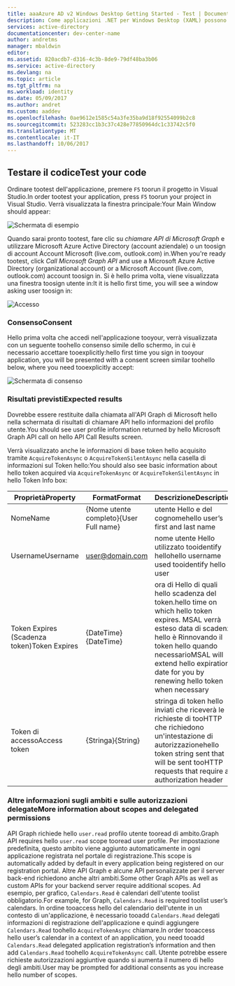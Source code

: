 ```yaml
---
title: aaaAzure AD v2 Windows Desktop Getting Started - Test | Documenti Microsoft
description: Come applicazioni .NET per Windows Desktop (XAML) possono chiamare un'API che richiede token di accesso dall'endpoint di Azure Active Directory v2
services: active-directory
documentationcenter: dev-center-name
author: andretms
manager: mbaldwin
editor: 
ms.assetid: 820acdb7-d316-4c3b-8de9-79df48ba3b06
ms.service: active-directory
ms.devlang: na
ms.topic: article
ms.tgt_pltfrm: na
ms.workload: identity
ms.date: 05/09/2017
ms.author: andret
ms.custom: aaddev
ms.openlocfilehash: 0ae9612e1585c54a3fe35ba9d18f92554099b2c8
ms.sourcegitcommit: 523283cc1b3c37c428e77850964dc1c33742c5f0
ms.translationtype: MT
ms.contentlocale: it-IT
ms.lasthandoff: 10/06/2017
---
```

## <a name="test-your-code"></a><span data-ttu-id="3c7a3-103">Testare il codice</span><span class="sxs-lookup"><span data-stu-id="3c7a3-103">Test your code</span></span>

<span data-ttu-id="3c7a3-104">Ordinare tootest dell'applicazione, premere `F5` toorun il progetto in Visual Studio.</span><span class="sxs-lookup"><span data-stu-id="3c7a3-104">In order tootest your application, press `F5` toorun your project in Visual Studio.</span></span> <span data-ttu-id="3c7a3-105">Verrà visualizzata la finestra principale:</span><span class="sxs-lookup"><span data-stu-id="3c7a3-105">Your Main Window should appear:</span></span>

![Schermata di esempio](media/active-directory-mobileanddesktopapp-windowsdesktop-test/samplescreenshot.png)

<span data-ttu-id="3c7a3-107">Quando sarai pronto tootest, fare clic su *chiamare API di Microsoft Graph* e utilizzare Microsoft Azure Active Directory (account aziendale) o un toosign di account Account Microsoft (live.com, outlook.com) in.</span><span class="sxs-lookup"><span data-stu-id="3c7a3-107">When you're ready tootest, click *Call Microsoft Graph API* and use a Microsoft Azure Active Directory (organizational account) or a Microsoft Account (live.com, outlook.com) account toosign in.</span></span> <span data-ttu-id="3c7a3-108">Si è hello prima volta, viene visualizzata una finestra toosign utente in:</span><span class="sxs-lookup"><span data-stu-id="3c7a3-108">It it is hello first time, you will see a window asking user toosign in:</span></span>

![Accesso](media/active-directory-mobileanddesktopapp-windowsdesktop-test/signinscreenshot.png)

### <a name="consent"></a><span data-ttu-id="3c7a3-110">Consenso</span><span class="sxs-lookup"><span data-stu-id="3c7a3-110">Consent</span></span>
<span data-ttu-id="3c7a3-111">Hello prima volta che accedi nell'applicazione tooyour, verrà visualizzata con un seguente toohello consenso simile dello schermo, in cui è necessario accettare tooexplicitly:</span><span class="sxs-lookup"><span data-stu-id="3c7a3-111">hello first time you sign in tooyour application, you will be presented with a consent screen similar toohello below, where you need tooexplicitly accept:</span></span>

![Schermata di consenso](media/active-directory-mobileanddesktopapp-windowsdesktop-test/consentscreen.png)

### <a name="expected-results"></a><span data-ttu-id="3c7a3-113">Risultati previsti</span><span class="sxs-lookup"><span data-stu-id="3c7a3-113">Expected results</span></span>
<span data-ttu-id="3c7a3-114">Dovrebbe essere restituite dalla chiamata all'API Graph di Microsoft hello nella schermata di risultati di chiamare API hello informazioni del profilo utente.</span><span class="sxs-lookup"><span data-stu-id="3c7a3-114">You should see user profile information returned by hello Microsoft Graph API call on hello API Call Results screen.</span></span>

<span data-ttu-id="3c7a3-115">Verrà visualizzato anche le informazioni di base token hello acquisito tramite `AcquireTokenAsync` o `AcquireTokenSilentAsync` nella casella di informazioni sul Token hello:</span><span class="sxs-lookup"><span data-stu-id="3c7a3-115">You  should also see basic information about hello token acquired via `AcquireTokenAsync` or `AcquireTokenSilentAsync` in hello Token Info box:</span></span>

|<span data-ttu-id="3c7a3-116">Proprietà</span><span class="sxs-lookup"><span data-stu-id="3c7a3-116">Property</span></span>  |<span data-ttu-id="3c7a3-117">Format</span><span class="sxs-lookup"><span data-stu-id="3c7a3-117">Format</span></span>  |<span data-ttu-id="3c7a3-118">Descrizione</span><span class="sxs-lookup"><span data-stu-id="3c7a3-118">Description</span></span> |
|---------|---------|---------|
|<span data-ttu-id="3c7a3-119">Nome</span><span class="sxs-lookup"><span data-stu-id="3c7a3-119">Name</span></span> | <span data-ttu-id="3c7a3-120">{Nome utente completo}</span><span class="sxs-lookup"><span data-stu-id="3c7a3-120">{User Full name}</span></span> |<span data-ttu-id="3c7a3-121">utente Hello e del cognome</span><span class="sxs-lookup"><span data-stu-id="3c7a3-121">hello user’s first and last name</span></span>|
|<span data-ttu-id="3c7a3-122">Username</span><span class="sxs-lookup"><span data-stu-id="3c7a3-122">Username</span></span> |<span>user@domain.com</span> |<span data-ttu-id="3c7a3-123">nome utente Hello utilizzato tooidentify hello</span><span class="sxs-lookup"><span data-stu-id="3c7a3-123">hello username used tooidentify hello user</span></span>|
|<span data-ttu-id="3c7a3-124">Token Expires (Scadenza token)</span><span class="sxs-lookup"><span data-stu-id="3c7a3-124">Token Expires</span></span> |<span data-ttu-id="3c7a3-125">{DateTime}</span><span class="sxs-lookup"><span data-stu-id="3c7a3-125">{DateTime}</span></span>         |<span data-ttu-id="3c7a3-126">ora di Hello di quali hello scadenza del token.</span><span class="sxs-lookup"><span data-stu-id="3c7a3-126">hello time on which hello token expires.</span></span> <span data-ttu-id="3c7a3-127">MSAL verrà esteso data di scadenza hello è Rinnovando il token hello quando necessario</span><span class="sxs-lookup"><span data-stu-id="3c7a3-127">MSAL will extend hello expiration date for you by renewing hello token when necessary</span></span>|
|<span data-ttu-id="3c7a3-128">Token di accesso</span><span class="sxs-lookup"><span data-stu-id="3c7a3-128">Access token</span></span> |<span data-ttu-id="3c7a3-129">{Stringa}</span><span class="sxs-lookup"><span data-stu-id="3c7a3-129">{String}</span></span>         |<span data-ttu-id="3c7a3-130">stringa di token hello inviati che riceverà le richieste di tooHTTP che richiedono un'intestazione di autorizzazione</span><span class="sxs-lookup"><span data-stu-id="3c7a3-130">hello token string sent that will be sent tooHTTP requests that require an authorization header</span></span>|

<!--start-collapse-->
### <a name="more-information-about-scopes-and-delegated-permissions"></a><span data-ttu-id="3c7a3-131">Altre informazioni sugli ambiti e sulle autorizzazioni delegate</span><span class="sxs-lookup"><span data-stu-id="3c7a3-131">More information about scopes and delegated permissions</span></span>
<span data-ttu-id="3c7a3-132">API Graph richiede hello `user.read` profilo utente tooread di ambito.</span><span class="sxs-lookup"><span data-stu-id="3c7a3-132">Graph API requires hello `user.read` scope tooread user profile.</span></span> <span data-ttu-id="3c7a3-133">Per impostazione predefinita, questo ambito viene aggiunto automaticamente in ogni applicazione registrata nel portale di registrazione.</span><span class="sxs-lookup"><span data-stu-id="3c7a3-133">This scope is automatically added by default in every application being registered on our registration portal.</span></span> <span data-ttu-id="3c7a3-134">Altre API Graph e alcune API personalizzate per il server back-end richiedono anche altri ambiti.</span><span class="sxs-lookup"><span data-stu-id="3c7a3-134">Some other Graph APIs as well as custom APIs for your backend server require additional scopes.</span></span> <span data-ttu-id="3c7a3-135">Ad esempio, per grafico, `Calendars.Read` è calendari dell'utente toolist obbligatorio.</span><span class="sxs-lookup"><span data-stu-id="3c7a3-135">For example, for Graph, `Calendars.Read` is required toolist user’s calendars.</span></span> <span data-ttu-id="3c7a3-136">In ordine tooaccess hello del calendario dell'utente in un contesto di un'applicazione, è necessario tooadd `Calendars.Read` delegati informazioni di registrazione dell'applicazione e quindi aggiungere `Calendars.Read` toohello `AcquireTokenAsync` chiamare.</span><span class="sxs-lookup"><span data-stu-id="3c7a3-136">In order tooaccess hello user’s calendar in a context of an application, you need tooadd `Calendars.Read` delegated application registration’s information and then add `Calendars.Read` toohello `AcquireTokenAsync` call.</span></span> <span data-ttu-id="3c7a3-137">Utente potrebbe essere richieste autorizzazioni aggiuntive quando si aumenta il numero di hello degli ambiti.</span><span class="sxs-lookup"><span data-stu-id="3c7a3-137">User may be prompted for additional consents as you increase hello number of scopes.</span></span>

<!--end-collapse-->



